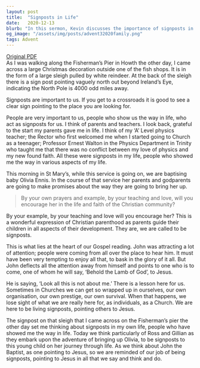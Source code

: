 ```yaml
---
layout: post
title:  "Signposts in Life"
date:   2020-12-13
blurb: "In this sermon, Kevin discusses the importance of signposts in life, both literal and metaphorical. He talks about the people who have acted as signposts in his life, guiding him in his faith and personal development. He also emphasizes the role of parents and godparents as signposts in a child's life, guiding them in their faith and personal development. Finally, he uses the story of John the Baptist to remind us of our role as signposts, pointing others to Jesus."
og_image: "/assets/img/posts/advent32020family.png"
tags: Advent
---
```

[Original PDF](/assets/pdf/advent32020family.pdf)    
As I was walking along the Fisherman’s Pier in Howth the other day, I came across a large Christmas decoration outside one of the fish shops. It is in the form of a large sleigh pulled by white reindeer. At the back of the sleigh there is a sign post pointing vaguely north out beyond Ireland’s Eye, indicating the North Pole is 4000 odd miles away.

Signposts are important to us. If you get to a crossroads it is good to see a clear sign pointing to the place you are looking for.

People are very important to us, people who show us the way in life, who act as signposts for us. I think of parents and teachers. I look back, grateful to the start my parents gave me in life. I think of my ‘A’ Level physics teacher; the Rector who first welcomed me when I started going to Church as a teenager; Professor Ernest Walton in the Physics Department in Trinity who taught me that there was no conflict between my love of physics and my new found faith. All these were signposts in my life, people who showed me the way in various aspects of my life.

This morning in St Mary’s, while this service is going on, we are baptising baby Olivia Ennis. In the course of that service her parents and godparents are going to make promises about the way they are going to bring her up.

> By your own prayers and example, by your teaching and love, will you encourage her in the life and faith of the Christian community?

By your example, by your teaching and love will you encourage her? This is a wonderful expression of Christian parenthood as parents guide their children in all aspects of their development. They are, we are called to be signposts.

This is what lies at the heart of our Gospel reading. John was attracting a lot of attention; people were coming from all over the place to hear him. It must have been very tempting to enjoy all that, to bask in the glory of it all. But John deflects all the attention away from himself and points to one who is to come, one of whom he will say, ‘Behold the Lamb of God’, to Jesus.

He is saying, ‘Look all this is not about me.’ There is a lesson here for us. Sometimes in Churches we can get so wrapped up in ourselves, our own organisation, our own prestige, our own survival. When that happens, we lose sight of what we are really here for, as individuals, as a Church. We are here to be living signposts, pointing others to Jesus.

The signpost on that sleigh that I came across on the Fisherman’s pier the other day set me thinking about signposts in my own life, people who have showed me the way in life. Today we think particularly of Ross and Gillian as they embark upon the adventure of bringing up Olivia, to be signposts to this young child on her journey through life. As we think about John the Baptist, as one pointing to Jesus, so we are reminded of our job of being signposts, pointing to Jesus in all that we say and think and do.
